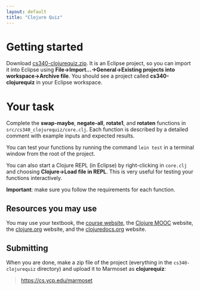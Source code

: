```yaml
---
layout: default
title: "Clojure Quiz"
---
```


# Getting started

Download [cs340-clojurequiz.zip](cs340-clojurequiz.zip).  It is an Eclipse project, so you can import it into Eclipse using **File&rarr;Import...&rarr;General&rarr;Existing projects into workspace&rarr;Archive file**.  You should see a project called **cs340-clojurequiz** in your Eclipse workspace.

# Your task

Complete the **swap-maybe**, **negate-all**, **rotate1**, and **rotaten** functions in `src/cs340_clojurequiz/core.clj`.  Each function is described by a detailed comment with example inputs and expected results.

You can test your functions by running the command `lein test` in a terminal window from the root of the project.

You can also start a Clojure REPL (in Eclipse) by right-clicking in `core.clj` and choosing **Clojure&rarr;Load file in REPL**.  This is very useful for testing your functions interactively.

<div class="callout"><b>Important</b>: make sure you follow the requirements for each function.</div>

## Resources you may use

You may use your textbook, the [course website](http://ycpcs.github.io/cs340-fall2016), the [Clojure MOOC](http://mooc.fi/courses/2014/clojure/) website, the [clojure.org](http://clojure.org/) website, and the [clojuredocs.org](http://clojuredocs.org/) website.

## Submitting

When you are done, make a zip file of the project (everything in the `cs340-clojurequiz` directory) and upload it to Marmoset as **clojurequiz**:

> <https://cs.ycp.edu/marmoset>
